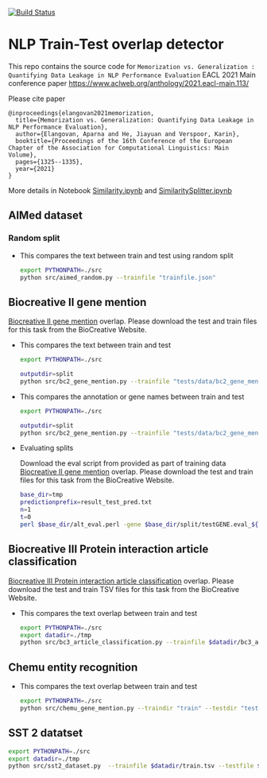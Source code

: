 [![Build Status](https://travis-ci.org/elangovana/nlp-train-test-overlap-detector.svg?branch=master)](https://travis-ci.org/elangovana/nlp-train-test-overlap-detector)

# NLP Train-Test overlap detector

This repo contains the source code for `Memorization vs. Generalization : Quantifying Data Leakage in NLP Performance Evaluation` EACL 2021 Main conference paper
https://www.aclweb.org/anthology/2021.eacl-main.113/

Please cite paper

```text
@inproceedings{elangovan2021memorization,
  title={Memorization vs. Generalization: Quantifying Data Leakage in NLP Performance Evaluation},
  author={Elangovan, Aparna and He, Jiayuan and Verspoor, Karin},
  booktitle={Proceedings of the 16th Conference of the European Chapter of the Association for Computational Linguistics: Main Volume},
  pages={1325--1335},
  year={2021}
}
```

More details in Notebook [Similarity.ipynb](Similarity.ipynb) and [SimilaritySplitter.ipynb](SimilaritySplitter.ipynb)


## AIMed dataset

### Random split
- This compares the text between train and test using random split

    ```bash
    export PYTHONPATH=./src
    python src/aimed_random.py --trainfile "trainfile.json" 
    
    ```
    
## Biocreative II gene mention

[Biocreative II gene mention](https://biocreative.bioinformatics.udel.edu/tasks/biocreative-ii/) overlap. Please download the test and train files for this task from the BioCreative Website.

- This compares the text between train and test

    ```bash
    export PYTHONPATH=./src

    outputdir=split
    python src/bc2_gene_mention.py --trainfile "tests/data/bc2_gene_mention.in" --testfile "tests/data/bc2_gene_mention.in" --type text --outdir $outputdir --extraeval "predictions.txt,testGENE.eval,ALTGENE.eval"
    
    ```

- This compares the annotation or gene names between train and test

    ```bash
    export PYTHONPATH=./src
  
    outputdir=split
    python src/bc2_gene_mention.py --trainfile "tests/data/bc2_gene_mention.eval" --testfile "tests/data/testGene.eval" --type eval --outdir $outputdir
    
    ```

- Evaluating splits

    Download the eval script from provided as part of training data
    [Biocreative II gene mention](https://biocreative.bioinformatics.udel.edu/tasks/biocreative-ii/) overlap. Please download the test and train files for this task from the BioCreative Website.

     ```bash
     base_dir=tmp
     predictionprefix=result_test_pred.txt
     n=1
     t=0
     perl $base_dir/alt_eval.perl -gene $base_dir/split/testGENE.eval_${n}_${t}.txt -altgene $base_dir/split/ALTGENE.eval_${n}_${t}.txt $base_dir/split/${predictionprefix}_${n}_${t}.txt
     ```


## Biocreative III Protein interaction article classification

[Biocreative III Protein interaction article classification](https://biocreative.bioinformatics.udel.edu/resources/corpora/biocreative-iii-corpus/) overlap. Please download the test and train TSV files for this task from the BioCreative Website.

- This compares the text overlap between train and test

    ```bash
    export PYTHONPATH=./src
    export datadir=./tmp
    python src/bc3_article_classification.py --trainfile $datadir/bc3_act_all_records.tsv --testfile $datadir/bc3_act_all_records_test.tsv --testgoldfile $datadir/bc3_act_gold_standard_test.tsv --predictionsfile $datadir/bc3act-output.csv
    
    ```


## Chemu entity recognition

- This compares the text overlap between train and test

    ```bash
    export PYTHONPATH=./src
    python src/chemu_gene_mention.py --traindir "train" --testdir "test" 
    
    ```
    

## SST 2 datatset

```bash
export PYTHONPATH=./src
export datadir=./tmp
python src/sst2_dataset.py  --trainfile $datadir/train.tsv --testfile $datadir/test.tsv --dictionary $datadir/dictionary.txt  --predictionsfile $datadir/sst2-output.csv --sentiment $datadir/sentiment_labels.txt 

```

